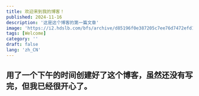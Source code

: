 ```yaml
---
title: 欢迎来到我的博客！
published: 2024-11-16
description: '这是这个博客的第一篇文章'
image: 'https://i2.hdslb.com/bfs/archive/d85196f0e387205c7ee76d7472efd104da27f00f.png'
tags: [Welcome]
category: ''
draft: false 
lang: 'zh_CN'
---
```

用了一个下午的时间创建好了这个博客，虽然还没有写完，但我已经很开心了。
---
